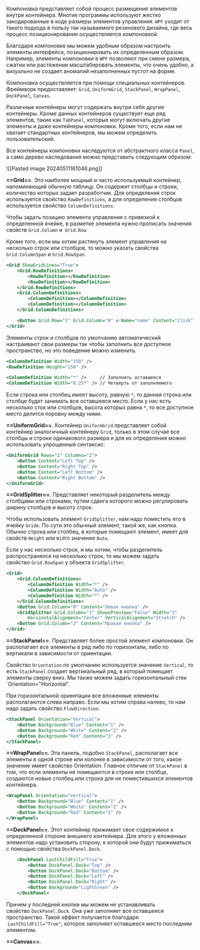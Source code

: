 Компоновка представляет собой процесс размещения элементов внутри контейнера. 
Многие программы используют жестко закодированные в коде размеры элементов управления. `WPF` уходит от такого подхода в пользу так называемого резинового дизайна, где весь процесс позиционирования осуществляется компоновкой.

Благодаря компоновке мы можем удобным образом настроить элементы интерфейса, позиционировать их определенным образом. Например, элементы компоновки в `WPF` позволяют при смене размера, сжатии или растяжении масштабировать элементы, что очень удобно, а визуально не создает аномалий незаполненных пустот на форме.

Компоновка осуществляется при помощи специальных контейнеров. Фреймворк предоставляет: `Grid`, `UniformGrid`, `StackPanel`, `WrapPanel`, `DockPanel`, `Canvas`.

Различные контейнеры могут содержать внутри себя другие контейнеры. Кроме данных контейнеров существует еще ряд элементов, такие как `TabPanel`, которые могут включать другие элементы и даже контейнеры компоновки. Кроме того, если нам не хватает стандартных контейнеров, мы можем определить пользовательский.

Все контейнеры компоновки наследуются от абстрактного класса `Panel`,                        а само дерево наследования можно представить следующим образом:

![[Pasted image 20240511161046.png]]

**==Grid==**. Это наиболее мощный и часто используемый контейнер, напоминающий обычную таблицу. Он содержит столбцы и строки, количество которых задает разработчик. Для определения строк используется свойство `RowDefinitions`,                а для определения столбцов используется свойство `ColumnDefinitions`.

Чтобы задать позицию элемента управления с привязкой к определенной ячейке, в разметке элемента нужно прописать значения свойств `Grid.Column` и` Grid.Row`

Кроме того, если мы хотим растянуть элемент управления на несколько строк или столбцов, то можно указать свойства `Grid.ColumnSpan` и `Grid.RowSpan`.

```xml
<Grid ShowGridLines="True">
	<Grid.RowDefinitions>
		<RowDefinition></RowDefinition>
		<RowDefinition></RowDefinition>
	</Grid.RowDefinitions>
	<Grid.ColumnDefinitions>
		<ColumnDefinition></ColumnDefinition>
		<ColumnDefinition></ColumnDefinition>
	</Grid.ColumnDefinitions>

	<Button Grid.Row="1" Grid.Column="0" x:Name="name" Content="Click" />
</Grid>
```

Элементы строк и столбцов по умолчанию автоматический настраивают свои размеры так чтобы заполнить все доступное пространство, но это поведение можно изменить.

```xml
<ColumnDefinition Width="150" />
<RowDefinition Height="150" />

<ColumnDefinition Width="*" />     // Заполнить оставшееся 
<ColumnDefinition Width="0.25*" /> // Четверть от заполняемого
```

Если строка или столбец имеет высоту, равную `*`, то данная строка или столбце будет занимать все оставшееся место. Если у нас есть несколько сток или столбцов, высота которых равна `*`, то все доступное место делится поровну между ними.

**==UniformGrid==**. Контейнер `UniformGrid` представляет собой контейнер аналогичный контейнеру `Grid`, только в этом случае все столбцы и строки одинакового размера и для их определения можно использовать упрощенный синтаксис:

```xml
<UniformGrid Rows="2" Columns="2">
    <Button Content="Left Top" />
    <Button Content="Right Top" />
    <Button Content="Left Bottom" />
    <Button Content="Right Bottom" />
</UniformGrid>
```

**==GridSplitter==**. Представляет некоторый разделитель между столбцами или строками, путем сдвига которого можно регулировать ширину столбцов и высоту строк.

Чтобы использовать элемент `GridSplitter`, нам надо поместить его в ячейку `Gride`. По сути это обычный элемент, такой же, как кнопка. Обычно строка или столбец, в которые помещают элемент, имеет для свойств `Height` или `Width` значение `Auto`.

Если у нас несколько строк, и мы хотим, чтобы разделитель распространялся на несколько строк, то мы можем задать свойство `Grid.RowSpan` у объекта `GridSplitter`.

```xml
<Grid>
    <Grid.ColumnDefinitions>
        <ColumnDefinition Width="*" />
        <ColumnDefinition Width="Auto" />
        <ColumnDefinition Width="*" />
    </Grid.ColumnDefinitions>
    <Button Grid.Column="0" Content="Левая кнопка" />
    <GridSplitter Grid.Column="1" ShowsPreview="False" Width="3"
        HorizontalAlignment="Center" VerticalAlignment="Stretch" />
    <Button Grid.Column="2" Content="Правая кнопка" />
</Grid>
```

**==StackPanel==**. Представляет более простой элемент компоновки. Он располагает все элементы в ряд либо по горизонтали, либо по вертикали в зависимости от ориентации.

Свойство `Orientation` по умолчанию используется значение `Vertical`, то есть `StackPanel` создает вертикальный ряд, в который помещает элементы сверху вниз. 
Мы также можем задать горизонтальный стек `Orientation="Horizontal".

При горизонтальной ориентации все вложенные элементы располагаются слева направо. Если мы хотим  справа налево, то нам надо задать свойство `FlowDirection`.

```xml
<StackPanel Orientation="Vertical">
	<Button Background="Blue" Content="1" />
	<Button Background="White" Content="2" />
	<Button Background="Red" Content="3" />
</StackPanel>
```

**==WrapPanel==**. Эта панель, подобно `StackPanel`, располагает все элементы в одной строке или колонке в зависимости от того, какое значение имеет свойство Orientation. Главное отличие от `StackPanel` в том, что если элементы не помещаются в строке или столбце, создаются новые столбец или строка для не поместившихся элементов контейнера.

```xml
<WrapPanel Orientation="Vertical">
	<Button Background="Blue" Content="1" />
	<Button Background="White" Content="2" />
	<Button Background="Red" Content="3" />
</WrapPanel>
```

**==DockPanel==**. Этот контейнер прижимает свое содержимое к определенной стороне внешнего контейнера. Для этого у вложенных элементов надо установить сторону, к которой они будут прижиматься с помощью свойства `DockPanel.Dock`.

```xml
    <DockPanel LastChildFill="True">
        <Button DockPanel.Dock="Top" />
        <Button DockPanel.Dock="Bottom" />
        <Button DockPanel.Dock="Left" />
        <Button DockPanel.Dock="Right" />
        <Button Background="LightGreen" />
    </DockPanel>
```

Причем у последней кнопки мы можем не устанавливать свойство `DockPanel.Dock`. Она уже заполняет все оставшееся пространство. Такой эффект получается благодаря  `LastChildFill="True"`, которое заполняет оставшееся место последним элементом.

**==Canvas==**. 